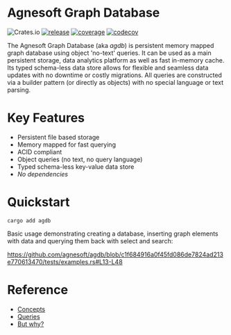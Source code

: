 # Agnesoft Graph Database

![Crates.io](https://img.shields.io/crates/v/agdb) [![release](https://github.com/agnesoft/agdb/actions/workflows/release.yaml/badge.svg)](https://github.com/agnesoft/agdb/actions/workflows/release.yaml) [![coverage](https://github.com/agnesoft/agdb/actions/workflows/coverage.yaml/badge.svg)](https://github.com/agnesoft/agdb/actions/workflows/coverage.yaml) [![codecov](https://codecov.io/gh/agnesoft/agdb/branch/main/graph/badge.svg?token=Z6YO8C3XGU)](https://codecov.io/gh/agnesoft/agdb)

The Agnesoft Graph Database (aka _agdb_) is persistent memory mapped graph database using object 'no-text' queries. It can be used as a main persistent storage, data analytics platform as well as fast in-memory cache. Its typed schema-less data store allows for flexible and seamless data updates with no downtime or costly migrations. All queries are constructed via a builder pattern (or directly as objects) with no special language or text parsing.

# Key Features

- Persistent file based storage
- Memory mapped for fast querying
- ACID compliant
- Object queries (no text, no query language)
- Typed schema-less key-value data store
- _No dependencies_

# Quickstart

```
cargo add agdb
```

Basic usage demonstrating creating a database, inserting graph elements with data and querying them back with select and search:

https://github.com/agnesoft/agdb/blob/c1f684916a0f45fd086de7824ad213e770613470/tests/examples.rs#L13-L48

# Reference

- [Concepts](docs/concepts.md)
- [Queries](docs/queries.md)
- [But why?](docs/but_why.md)
